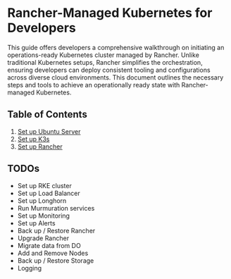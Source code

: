 # Rancher-Managed Kubernetes for Developers

This guide offers developers a comprehensive walkthrough on initiating an operations-ready Kubernetes cluster managed by Rancher. Unlike traditional Kubernetes setups, Rancher simplifies the orchestration, ensuring developers can deploy consistent tooling and configurations across diverse cloud environments. This document outlines the necessary steps and tools to achieve an operationally ready state with Rancher-managed Kubernetes.

## Table of Contents

1. [Set up Ubuntu Server](01-setup-ubuntu/README.md)
2. [Set up K3s](02-setup-k3s/README.md)
3. [Set up Rancher](03-setup-rancher/README.md)

## TODOs

- Set up RKE cluster
- Set up Load Balancer
- Set up Longhorn
- Run Murmuration services
- Set up Monitoring
- Set up Alerts
- Back up / Restore Rancher
- Upgrade Rancher
- Migrate data from DO
- Add and Remove Nodes
- Back up / Restore Storage
- Logging
